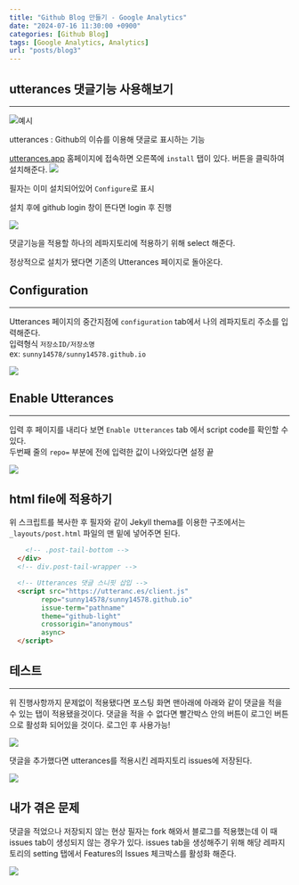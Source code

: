 ```yaml
---
title: "Github Blog 만들기 - Google Analytics"
date: "2024-07-16 11:30:00 +0900"
categories: [Github Blog]
tags: [Google Analytics, Analytics]
url: "posts/blog3"
---
```



## utterances 댓글기능 사용해보기
<hr>

![예시](https://github.com/user-attachments/assets/16920f8e-3671-4b73-9b2d-68c4ad50c490)

utterances : Github의 이슈를 이용해 댓글로 표시하는 기능


[utterances.app](https://github.com/apps/utterances) 홈페이지에 접속하면 오른쪽에 `install` 탭이 있다. 버튼을 클릭하여 설치해준다.
![](https://github.com/user-attachments/assets/a30d6fa0-77cd-4fb1-af14-19681ce8b460)


필자는 이미 설치되어있어 `Configure`로 표시

설치 후에 github login 창이 뜬다면 login 후 진행

![](https://github.com/user-attachments/assets/6d5443d7-fc59-4a82-8dd1-78dc95c3e13c)

댓글기능을 적용할 하나의 레파지토리에 적용하기 위해 select 해준다.

정상적으로 설치가 됐다면 기존의 Utterances 페이지로 돌아온다.

## Configuration
<hr>

Utterances 페이지의 중간지점에 `configuration` tab에서 나의 레파지토리 주소를 입력해준다. <br>
입력형식 `저장소ID/저장소명`  <br>
ex: `sunny14578/sunny14578.github.io`

![](https://github.com/user-attachments/assets/51433466-b526-4e46-a3f7-91c7786f48a5)


## Enable Utterances
<hr>

입력 후 페이지를 내리다 보면 `Enable Utterances` tab 에서 script code를 확인할 수 있다. <br>
두번째 줄의 `repo=` 부분에 전에 입력한 값이 나와있다면 설정 끝

![](https://github.com/user-attachments/assets/fa39d179-aa7d-4ee6-81b4-fc90e9ff8743)

## html file에 적용하기
위 스크립트를 복사한 후 필자와 같이 Jekyll thema를 이용한 구조에서는 `_layouts/post.html` 파일의 맨 밑에 넣어주면 된다.

```html
    <!-- .post-tail-bottom -->
  </div>
  <!-- div.post-tail-wrapper -->

  <!-- Utterances 댓글 스니핏 삽입 -->
  <script src="https://utteranc.es/client.js"
        repo="sunny14578/sunny14578.github.io"
        issue-term="pathname"
        theme="github-light"
        crossorigin="anonymous"
        async>
  </script>
```

## 테스트
<hr>

위 진행사항까지 문제없이 적용됐다면 포스팅 화면 맨아래에 아래와 같이 댓글을 적을 수 있는 탭이 적용됐을것이다.
댓글을 적을 수 없다면 빨간박스 안의 버튼이 로그인 버튼으로 활성화 되어있을 것이다.  로그인 후 사용가능!

![](https://github.com/user-attachments/assets/3fac194f-57ee-4725-877c-f127c32399ab)

댓글을 추가했다면 utterances를 적용시킨 레파지토리 issues에 저장된다.

![](https://github.com/user-attachments/assets/4c7d02f8-b643-4ce2-ab87-94e1ff25a87c)

## 내가 겪은 문제

댓글을 적었으나 저장되지 않는 현상 필자는 fork 해와서 블로그를 적용했는데 이 때 issues tab이 생성되지 않는 경우가 있다. issues tab을 생성해주기 위해 해당 레파지토리의 setting 탭에서 Features의 Issues 체크박스를 활성화 해준다.

![](https://github.com/user-attachments/assets/71b00e78-0fc6-44a0-ac64-f1ad4dbd418f)